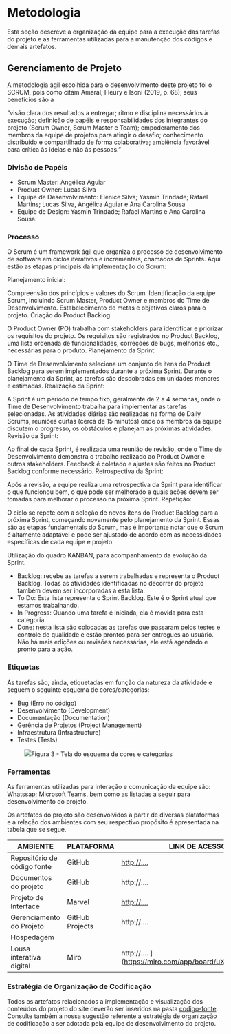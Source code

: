 
# Metodologia

Esta seção descreve a organização da equipe para a execução das tarefas do projeto e as ferramentas utilizadas para a manutenção dos códigos e demais artefatos.


## Gerenciamento de Projeto
A metodologia ágil escolhida para o desenvolvimento deste projeto foi o SCRUM, pois como citam Amaral, Fleury e Isoni (2019, p. 68), seus benefícios são a

“visão clara dos resultados a entregar; ritmo e disciplina necessários à execução; definição de papéis e responsabilidades dos integrantes do projeto (Scrum Owner, Scrum Master e Team); empoderamento dos membros da equipe de projetos para atingir o desafio; conhecimento distribuído e compartilhado de forma colaborativa; ambiência favorável para crítica às ideias e não às pessoas.”

### Divisão de Papéis

- Scrum Master: Angélica Aguiar 
- Product Owner: Lucas Silva
- Equipe de Desenvolvimento: Elenice Silva; Yasmin Trindade; Rafael Martins; Lucas Silva, Angélica Aguiar e Ana Carolina Sousa
- Equipe de Design: Yasmin Trindade; Rafael Martins e Ana Carolina Sousa.

### Processo

O Scrum é um framework ágil que organiza o processo de desenvolvimento de software em ciclos iterativos e incrementais, chamados de Sprints. Aqui estão as etapas principais da implementação do Scrum:

Planejamento inicial:

Compreensão dos princípios e valores do Scrum.
Identificação da equipe Scrum, incluindo Scrum Master, Product Owner e membros do Time de Desenvolvimento.
Estabelecimento de metas e objetivos claros para o projeto.
Criação do Product Backlog:

O Product Owner (PO) trabalha com stakeholders para identificar e priorizar os requisitos do projeto.
Os requisitos são registrados no Product Backlog, uma lista ordenada de funcionalidades, correções de bugs, melhorias etc., necessárias para o produto.
Planejamento da Sprint:

O Time de Desenvolvimento seleciona um conjunto de itens do Product Backlog para serem implementados durante a próxima Sprint.
Durante o planejamento da Sprint, as tarefas são desdobradas em unidades menores e estimadas.
Realização da Sprint:

A Sprint é um período de tempo fixo, geralmente de 2 a 4 semanas, onde o Time de Desenvolvimento trabalha para implementar as tarefas selecionadas.
As atividades diárias são realizadas na forma de Daily Scrums, reuniões curtas (cerca de 15 minutos) onde os membros da equipe discutem o progresso, os obstáculos e planejam as próximas atividades.
Revisão da Sprint:

Ao final de cada Sprint, é realizada uma reunião de revisão, onde o Time de Desenvolvimento demonstra o trabalho realizado ao Product Owner e outros stakeholders.
Feedback é coletado e ajustes são feitos no Product Backlog conforme necessário.
Retrospectiva da Sprint:

Após a revisão, a equipe realiza uma retrospectiva da Sprint para identificar o que funcionou bem, o que pode ser melhorado e quais ações devem ser tomadas para melhorar o processo na próxima Sprint.
Repetição:

O ciclo se repete com a seleção de novos itens do Product Backlog para a próxima Sprint, começando novamente pelo planejamento da Sprint.
Essas são as etapas fundamentais do Scrum, mas é importante notar que o Scrum é altamente adaptável e pode ser ajustado de acordo com as necessidades específicas de cada equipe e projeto.

Utilização do quadro KANBAN, para acompanhamento da evolução da Sprint.
- Backlog: recebe as tarefas a serem trabalhadas e representa o Product Backlog. Todas as atividades identificadas no decorrer do projeto também devem ser incorporadas a esta lista. 
- To Do: Esta lista representa o Sprint Backlog. Este é o Sprint atual que estamos trabalhando. 
- In Progress: Quando uma tarefa é iniciada, ela é movida para esta categoria. 
- Done: nesta lista são colocadas as tarefas que passaram pelos testes e controle de qualidade e estão prontos para ser entregues ao usuário. Não há mais edições ou revisões necessárias, ele está agendado e pronto para a ação.

### Etiquetas
<p>As tarefas são, ainda, etiquetadas em função da natureza da atividade e seguem o seguinte esquema de cores/categorias:</p>

<ul>
  <li>Bug (Erro no código)</li>
  <li>Desenvolvimento (Development)</li>
  <li>Documentação (Documentation)</li>
  <li>Gerência de Projetos (Project Management)</li>
  <li>Infraestrutura (Infrastructure)</li>
  <li>Testes (Tests)</li>
</ul>

<figure> 
  <img src="https://user-images.githubusercontent.com/100447878/164068979-9eed46e1-9b44-461e-ab88-c2388e6767a1.png"
    <figcaption>Figura 3 - Tela do esquema de cores e categorias</figcaption>
</figure> 
  
### Ferramentas

As ferramentas utilizadas para interação e comunicação da equipe são: Whatssap; Microsoft Teams, bem como as listadas a seguir para desenvolvimento do projeto.

Os artefatos do projeto são desenvolvidos a partir de diversas plataformas e a relação dos ambientes com seu respectivo propósito é apresentada na tabela que se segue.

| AMBIENTE                            | PLATAFORMA                         | LINK DE ACESSO                                                                    |
|-------------------------------------|------------------------------------|-----------------------------------------------------------------------------------|
| Repositório de código fonte         | GitHub                             | [http://....   ](https://github.com/ICEI-PUC-Minas-PMV-ADS/pmv-ads-2024-1-e1-proj-web-t10-pmv-ads-2024-1-e1-proj-financeiro/tree/main/codigo-fonte)                         |
| Documentos do projeto               | GitHub                             | http://....                                                                        |
| Projeto de Interface                | Marvel                             | [http://.... ](https://marvelapp.com/whiteboard/Kiobq1HwLO28QQSColn0)              |
| Gerenciamento do Projeto            | GitHub Projects                    | http://....                                                                        |
| Hospedagem 
| Lousa interativa digital            |Miro                                | http://.... ](https://miro.com/app/board/uXjVKVpe4mU=/)                                                                   |


### Estratégia de Organização de Codificação 

Todos os artefatos relacionados a implementação e visualização dos conteúdos do projeto do site deverão ser inseridos na pasta [codigo-fonte](http://https://github.com/ICEI-PUC-Minas-PMV-ADS/WebApplicationProject-Template-v2/tree/main/codigo-fonte). Consulte também a nossa sugestão referente a estratégia de organização de codificação a ser adotada pela equipe de desenvolvimento do projeto.

